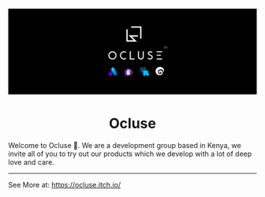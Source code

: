 <p>
<img src="profile/ocluse_logo.png">

<h1 align="center">Ocluse</h1>


Welcome to Ocluse 👋.  We are a development group based in Kenya, we invite all of you to try out our products which we develop with a lot of deep love and care.

<hr>

See More at:
https://ocluse.itch.io/
</p>
